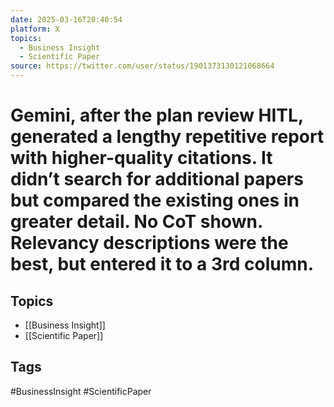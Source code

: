 ```yaml
---
date: 2025-03-16T20:40:54
platform: X
topics:
  - Business Insight
  - Scientific Paper
source: https://twitter.com/user/status/1901373130121068664
---
```

# Gemini, after the plan review HITL, generated a lengthy repetitive report with higher-quality citations. It didn’t search for additional papers but compared the existing ones in greater detail. No CoT shown. Relevancy descriptions were the best, but entered it to a 3rd column.

## Topics
- [[Business Insight]]
- [[Scientific Paper]]

## Tags
#BusinessInsight #ScientificPaper